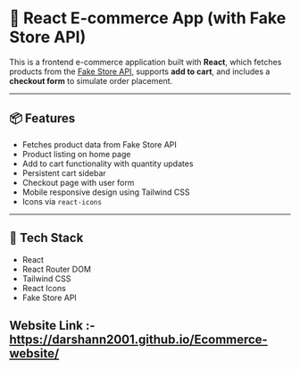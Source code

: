 # 🛒 React E-commerce App (with Fake Store API)

This is a frontend e-commerce application built with **React**, which fetches products from the [Fake Store API](https://fakestoreapi.com/), supports **add to cart**, and includes a **checkout form** to simulate order placement.

---

## 📦 Features

- Fetches product data from Fake Store API
- Product listing on home page
- Add to cart functionality with quantity updates
- Persistent cart sidebar
- Checkout page with user form
- Mobile responsive design using Tailwind CSS
- Icons via `react-icons`

---

## 🧰 Tech Stack

- React
- React Router DOM
- Tailwind CSS
- React Icons
- Fake Store API

## Website Link :- https://darshann2001.github.io/Ecommerce-website/
